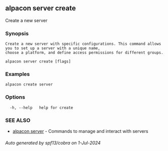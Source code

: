 ## alpacon server create

Create a new server

### Synopsis


	Create a new server with specific configurations. This command allows you to set up a server with a unique name, 
	choose a platform, and define access permissions for different groups. 
	

```
alpacon server create [flags]
```

### Examples

```
alpacon create server
```

### Options

```
  -h, --help   help for create
```

### SEE ALSO

* [alpacon server](alpacon_server.md)	 - Commands to manage and interact with servers

###### Auto generated by spf13/cobra on 1-Jul-2024
